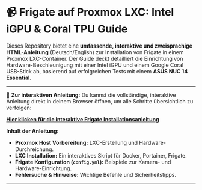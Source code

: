 # 📹 Frigate auf Proxmox LXC: Intel iGPU & Coral TPU Guide

Dieses Repository bietet eine **umfassende, interaktive und zweisprachige HTML-Anleitung** (Deutsch/English) zur Installation von Frigate in einem Proxmox LXC-Container. Der Guide deckt detailliert die Einrichtung von Hardware-Beschleunigung mit einer Intel iGPU und einem Google Coral USB-Stick ab, basierend auf erfolgreichen Tests mit einem **ASUS NUC 14 Essential**.

---

🔗 **Zur interaktiven Anleitung:**
Du kannst die vollständige, interaktive Anleitung direkt in deinem Browser öffnen, um alle Schritte übersichtlich zu verfolgen:

[**Hier klicken für die interaktive Frigate Installationsanleitung**](link-zu-deiner-gehosteten-html-datei)

**Inhalt der Anleitung:**
* **Proxmox Host Vorbereitung:** LXC-Erstellung und Hardware-Durchreichung.
* **LXC Installation:** Ein interaktives Skript für Docker, Portainer, Frigate.
* **Frigate Konfiguration (`config.yml`):** Beispiele zur Kamera- und Hardware-Einrichtung.
* **Fehlersuche & Hinweise:** Wichtige Befehle und Sicherheitstipps.

---
